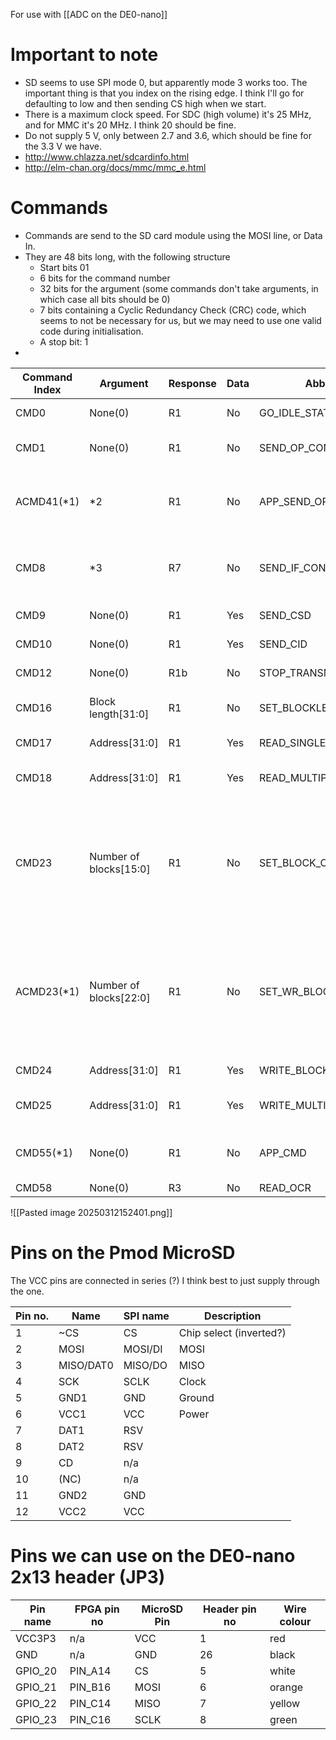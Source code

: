 For use with [[ADC on the DE0-nano]]
# Important to note
- SD seems to use SPI mode 0, but apparently mode 3 works too. The important thing is that you index on the rising edge. I think I'll go for defaulting to low and then sending CS high when we start.
- There is a maximum clock speed. For SDC (high volume) it's 25 MHz, and for MMC it's 20 MHz. I think 20 should be fine.
- Do not supply 5 V, only between 2.7 and 3.6, which should be fine for the 3.3 V we have.
- http://www.chlazza.net/sdcardinfo.html
- http://elm-chan.org/docs/mmc/mmc_e.html

# Commands
- Commands are send to the SD card module using the MOSI line, or Data In. 
- They are 48 bits long, with the following structure
	- Start bits 01
	- 6 bits for the command number
	- 32 bits for the argument (some commands don't take arguments, in which case all bits should be 0)
	- 7 bits containing a Cyclic Redundancy Check (CRC) code, which seems to not be necessary for us, but we may need to use one valid code during initialisation.
	- A stop bit: 1
- 

| Command  <br>Index                                                                                                                                                        | Argument                    | Response | Data | Abbreviation             | Description                                                                                      |
| ------------------------------------------------------------------------------------------------------------------------------------------------------------------------- | --------------------------- | -------- | ---- | ------------------------ | ------------------------------------------------------------------------------------------------ |
| CMD0                                                                                                                                                                      | None(0)                     | R1       | No   | GO_IDLE_STATE            | Software reset.                                                                                  |
| CMD1                                                                                                                                                                      | None(0)                     | R1       | No   | SEND_OP_COND             | Initiate initialization process.                                                                 |
| ACMD41(*1)                                                                                                                                                                | *2                          | R1       | No   | APP_SEND_OP_COND         | For only SDC. Initiate initialization process.                                                   |
| CMD8                                                                                                                                                                      | *3                          | R7       | No   | SEND_IF_COND             | For only SDC V2. Check voltage range.                                                            |
| CMD9                                                                                                                                                                      | None(0)                     | R1       | Yes  | SEND_CSD                 | Read CSD register.                                                                               |
| CMD10                                                                                                                                                                     | None(0)                     | R1       | Yes  | SEND_CID                 | Read CID register.                                                                               |
| CMD12                                                                                                                                                                     | None(0)                     | R1b      | No   | STOP_TRANSMISSION        | Stop to read data.                                                                               |
| CMD16                                                                                                                                                                     | Block  <br>length[31:0]     | R1       | No   | SET_BLOCKLEN             | Change R/W block size.                                                                           |
| CMD17                                                                                                                                                                     | Address[31:0]               | R1       | Yes  | READ_SINGLE_BLOCK        | Read a block.                                                                                    |
| CMD18                                                                                                                                                                     | Address[31:0]               | R1       | Yes  | READ_MULTIPLE_BLOCK      | Read multiple blocks.                                                                            |
| CMD23                                                                                                                                                                     | Number of  <br>blocks[15:0] | R1       | No   | SET_BLOCK_COUNT          | For only MMC. Define number of blocks to transfer  <br>with next multi-block read/write command. |
| ACMD23(*1)                                                                                                                                                                | Number of  <br>blocks[22:0] | R1       | No   | SET_WR_BLOCK_ERASE_COUNT | For only SDC. Define number of blocks to pre-erase  <br>with next multi-block write command.     |
| CMD24                                                                                                                                                                     | Address[31:0]               | R1       | Yes  | WRITE_BLOCK              | Write a block.                                                                                   |
| CMD25                                                                                                                                                                     | Address[31:0]               | R1       | Yes  | WRITE_MULTIPLE_BLOCK     | Write multiple blocks.                                                                           |
| CMD55(*1)                                                                                                                                                                 | None(0)                     | R1       | No   | APP_CMD                  | Leading command of ACMD<n> command.                                                              |
| CMD58                                                                                                                                                                     | None(0)                     | R3       | No   | READ_OCR                 | Read OCR.                                                                                        |








![[Pasted image 20250312152401.png]]




# Pins on the Pmod MicroSD
The VCC pins are connected in series (?) I think best to just supply through the one.

| Pin no. | Name      | SPI name | Description             |
| ------- | --------- | -------- | ----------------------- |
| 1       | ~CS       | CS       | Chip select (inverted?) |
| 2       | MOSI      | MOSI/DI  | MOSI                    |
| 3       | MISO/DAT0 | MISO/DO  | MISO                    |
| 4       | SCK       | SCLK     | Clock                   |
| 5       | GND1      | GND      | Ground                  |
| 6       | VCC1      | VCC      | Power                   |
| 7       | DAT1      | RSV      |                         |
| 8       | DAT2      | RSV      |                         |
| 9       | CD        | n/a      |                         |
| 10      | (NC)      | n/a      |                         |
| 11      | GND2      | GND      |                         |
| 12      | VCC2      | VCC      |                         |

# Pins we can use on the DE0-nano 2x13 header (JP3)

| Pin name | FPGA pin no | MicroSD Pin | Header pin no | Wire colour |
| -------- | ----------- | ----------- | ------------- | ----------- |
| VCC3P3   | n/a         | VCC         | 1             | red         |
| GND      | n/a         | GND         | 26            | black       |
| GPIO_20  | PIN_A14     | CS          | 5             | white       |
| GPIO_21  | PIN_B16     | MOSI        | 6             | orange      |
| GPIO_22  | PIN_C14     | MISO        | 7             | yellow      |
| GPIO_23  | PIN_C16     | SCLK        | 8             | green       |



